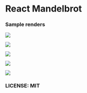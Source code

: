 ﻿# React Mandelbrot

### Sample renders

![](https://raw.githubusercontent.com/sahaRatul/files/master/download.png)

![](https://raw.githubusercontent.com/saharatul/files/master/download%20(2).png)

![](https://raw.githubusercontent.com/saharatul/files/master/img3.png)

![](https://raw.githubusercontent.com/saharatul/files/master/download%20(1).png)

![](https://raw.githubusercontent.com/saharatul/files/master/img2.png)

### LICENSE: MIT
